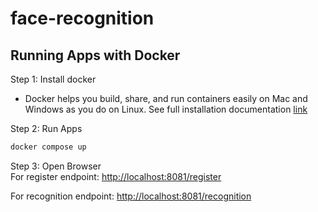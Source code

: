 # face-recognition
## Running Apps with Docker

Step 1: Install docker
- Docker helps you build, share, and run containers easily on Mac and Windows as you do on Linux.
See full installation documentation [link](https://docs.docker.com/engine/install/)

Step 2: Run Apps
```bash
docker compose up
```

Step 3: Open Browser <br>
For register endpoint:
[http://localhost:8081/register](http://localhost:5000/register)

For recognition endpoint:
[http://localhost:8081/recognition](http://localhost:5000/recognition)
